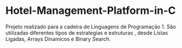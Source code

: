 # Hotel-Management-Platform-in-C
Projeto realizado para a cadeira de Linguagens de Programação 1.
São utilizadas diferentes tipos de  estrategias e estruturas , desde Listas Ligadas, Arrays Dinamicos e Binary Search.

